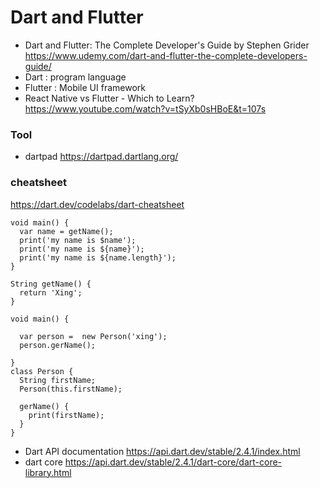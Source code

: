 # Dart and Flutter
- Dart and Flutter: The Complete Developer's Guide by Stephen Grider
https://www.udemy.com/dart-and-flutter-the-complete-developers-guide/
- Dart :  program language
- Flutter : Mobile UI framework
- React Native vs Flutter - Which to Learn?
https://www.youtube.com/watch?v=tSyXb0sHBoE&t=107s
### Tool
- dartpad
https://dartpad.dartlang.org/

### cheatsheet
https://dart.dev/codelabs/dart-cheatsheet
```
void main() {
  var name = getName();
  print('my name is $name');
  print('my name is ${name}');
  print('my name is ${name.length}');
}

String getName() {
  return 'Xing';
}
```
```
void main() {
 
  var person =  new Person('xing');
  person.gerName();
  
}
class Person {
  String firstName;
  Person(this.firstName);
  
  gerName() {
    print(firstName);
  }
}
```
- Dart API documentation
https://api.dart.dev/stable/2.4.1/index.html
- dart core
https://api.dart.dev/stable/2.4.1/dart-core/dart-core-library.html
